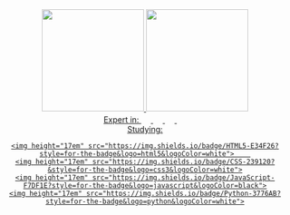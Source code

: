 <div align="center">
  <a href="https://github.com/lucaspabreu">
  <img height="180em" src="https://github-readme-stats.vercel.app/api?username=lucaspabreu&theme=github_dark&include_all_commits=true&count_private=true"/>
  <img height="180em" src="https://github-readme-stats.vercel.app/api/top-langs/?username=lucaspabreu&theme=github_dark&langs_count=7"/>
</div>
  

 <div align="center">
Expert in:
   <a href="https://github.com/lucaspabreu">
    <img height="17em" src="https://aleen42.github.io/badges/src/photoshop.svg">
    <img height="17em" src="https://aleen42.github.io/badges/src/illustrator.svg">
    <img height="17em" src="https://aleen42.github.io/badges/src/after_effects.svg">
    <img height="17em" src="https://aleen42.github.io/badges/src/premiere.svg">

       
</div>

<div align="center">
   Studying:
    
    <img height="17em" src="https://img.shields.io/badge/HTML5-E34F26?style=for-the-badge&logo=html5&logoColor=white">    
    <img height="17em" src="https://img.shields.io/badge/CSS-239120?&style=for-the-badge&logo=css3&logoColor=white">
    <img height="17em" src="https://img.shields.io/badge/JavaScript-F7DF1E?style=for-the-badge&logo=javascript&logoColor=black">
    <img height="17em" src="https://img.shields.io/badge/Python-3776AB?style=for-the-badge&logo=python&logoColor=white">

       
</div>
